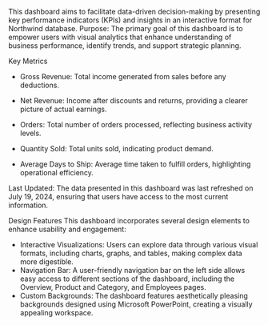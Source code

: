  This dashboard aims to facilitate data-driven decision-making by presenting key performance indicators (KPIs) and insights in an interactive format for Northwind database.
Purpose: The primary goal of this dashboard is to empower users with visual analytics that enhance understanding of business performance, identify trends, and support strategic planning.

Key Metrics

  - Gross Revenue: Total income generated from sales before any deductions.

  - Net Revenue: Income after discounts and returns, providing a clearer picture of actual earnings.

  - Orders: Total number of orders processed, reflecting business activity levels.

  - Quantity Sold: Total units sold, indicating product demand.

  - Average Days to Ship: Average time taken to fulfill orders, highlighting operational efficiency.

Last Updated: The data presented in this dashboard was last refreshed on July 19, 2024, ensuring that users have access to the most current information.

Design Features
This dashboard incorporates several design elements to enhance usability and engagement:
- Interactive Visualizations: Users can explore data through various visual formats, including charts, graphs, and tables, making complex data more digestible.
- Navigation Bar: A user-friendly navigation bar on the left side allows easy access to different sections of the dashboard, including the Overview, Product and Category, and Employees pages.
- Custom Backgrounds: The dashboard features aesthetically pleasing backgrounds designed using Microsoft PowerPoint, creating a visually appealing workspace.

